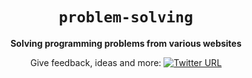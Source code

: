 <div align="center">
  <h1><code>problem-solving</code></h1>

  <strong>Solving programming problems from various websites</strong>
   
   Give feedback, ideas and more: 
  [![Twitter URL](https://img.shields.io/twitter/url/https/twitter.com/unobatbayar.svg?style=social&label=%40unobatbayar)](https://twitter.com/unobatbayar)
</div>
